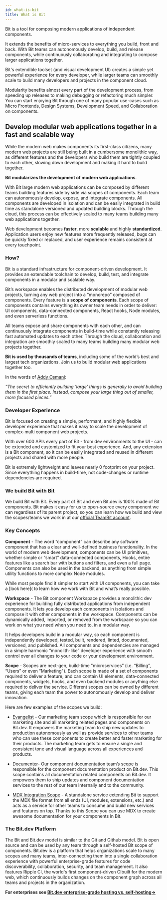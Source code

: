 ```yaml
---
id: what-is-bit
title: What is Bit
---
```


Bit is a tool for composing modern applications of independent components.  

It extends the benefits of micro-services to everything you build, front and back. With Bit teams can autonomously develop, build, and release components, while continuously collaborating and integrating to compose larger applications together.  

Bit's extendible toolset (and visual development UI) creates a simple yet powerful experience for every developer, while larger teams can smoothly scale to build many developers and projects in the component cloud.

Modularity benefits almost every part of the development process, from speeding up releases to making debugging or refactoring much simpler. You can start enjoying Bit through one of many popular use-cases such as Micro Frontends, Design Systems, Development Speed, and Collaboration on components.

## Develop modular web applications together in a fast and scalable way

While the modern web makes components its first-class citizens, many modern web projects are still being built in a cumbersome monolithic way, as different features and the developers who build them are tightly coupled to each other, slowing down development and making it hard to build together.  

**Bit modularizes the development of modern web applications**.      

With Bit large modern web applications can be composed by different teams building features side by side via scopes of components. Each team can autonomously develop, expose, and integrate components. All components are developed in isolation and can be easily integrated in build time as standalone versioned and updated building blocks. Through the cloud, this process can be effectively scaled to many teams building many web applications together.      

Web development becomes **faster**, more **scalable** and highly **standardized**. Application users enjoy new features more frequently released, bugs can be quickly fixed or replaced, and user experience remains consistent at every touchpoint.  

### How?  

Bit is a standard infrastructure for component-driven development. It provides an extendable toolchain to develop, build, test, and integrate components in a modular and scalable way.  

Bit’s workspace enables the distributed development of modular web projects, turning any web project into a “monorepo” composed of components. Every feature is a **scope of components**. Each scope of components contains everything its owner team needs in order to deliver: UI components, data-connected components, React hooks, Node modules, and even serverless functions.  

All teams expose and share components with each other, and can continuously integrate components in build-time while constantly releasing fast automated updates to each other. Through the cloud, collaboration and integration are smoothly scaled to many teams building many modular web projects together.  

**Bit is used by thousands of teams**, including some of the world’s best and largest tech organizations. Join us to build modular web applications together too.  

In the words of [Addy Osmani](https://addyosmani.com/first/): 

*“The secret to efficiently building ‘large’ things is generally to avoid building them in the first place. Instead, compose your large thing out of smaller, more focused pieces.”*  

### Developer Experience

Bit is focused on creating a simple, performant, and highly flexible developer experience that makes it easy to scale the development of complex-multi component web projects. 

With over 600 APIs every part of Bit - from dev environments to the UI - can be extended and customized to fit your best experience. And, any extension is a Bit component, so it can be easily integrated and reused in different projects and shared with more people.  

Bit is extremely lightweight and leaves nearly 0 footprint on your project. Since everything happens in build-time, not code-changes or runtime dependencies are required. 

### We build Bit with Bit

We build Bit with Bit. Every part of Bit and even Bit.dev is 100% made of Bit components. Bit makes it easy for us to open-source every component we can regardless of its parent project, so you can learn how we build and view the scopes/teams we work in at our [official TeamBit account](https://bit.dev/teambit). 

### Key Concepts

**Component** -  The word “component” can describe any software component that has a clear and well-defined business functionality. In the world of modern web development, components can be UI primitives, whether simple or “smart” data-connected components, Hooks, entire features like a search bar with buttons and filters, and even a full page. Components can also be used in the backend, as anything from simple utility functions to more complex Node modules.  

While most people find it simpler to start with UI components, you can take a [look here]( to learn how we work with Bit and what’s really possible.  

**Workspace** - The Bit component Workspace provides a monolithic dev experience for building fully distributed applications from independent components. It lets you develop each components in isolations and compose it with other components in the workspace. Components can be dynamically added, imported, or removed from the workspace so you can work on what you need when you need to, in a modular way.  

It helps developers build in a modular way, so each component is independently developed, tested, built, rendered, linted, documented, versioned, and published. All components and dependencies are managed in a simple harmonic “monolith-like” developer experience with smooth control over all changes to your code or your development environment.  

**Scope** - Scopes are next-gen, build-time "microservices” (i.e. “Billing”, “Users” or even “Marketing"). Each scope is made of a set of components required to deliver a feature, and can contain UI elements, data-connected components, widgets, hooks, and even backend modules or anything else required to deliver the service. Different scopes can be owned by different teams, giving each team the power to autonomously develop and deliver innovation.  

Here are few examples of the scopes we build:  

- [Evangelist](https://bit.dev/teambit/evangelist) - Our marketing team scope which is responsible for our marketing site and all marketing related pages and components on Bit.dev. It empowers the marketing team to ship new updates to production autonomously as well as provide services to other teams who can use these components to create better and faster marketing for their products. The marketing team gets to ensure a single and consistent tone and visual language across all experiences and products.  

- [Documenter](https://bit.dev/teambit/documenter)- Our component documentation team’s scope is responsible for the component documentation product on Bit.dev. This scope contains all documentation related components on Bit.dev. It empowers them to ship updates and component documentation services to the rest of our team internally and to the community.  

- [MDX Integration Scope](https://bit.dev/teambit/mdx) - A standalone service extending Bit to support the MDX file format from all ends (UI, modules, extensions, etc.) and acts as a service for other teams to consume and build new services and features on top. Thanks to this Scope you can use MDX to create awesome documentation for your components in Bit.  


### The Bit.dev Platform

The Bit and Bit.dev model is similar to the Git and Github model. Bit is open source and can be used by any team through a self-hosted Bit scope of components. Bit.dev is a platform that helps organizations scale to many scopes and many teams, inter-connecting them into a single collaboration experience with powerful enterprise-grade features for code discoverability, collaboration, security, and team management. It also features Ripple CI, the world's first component-driven CIbuilt for the modern web, which continuously builds changes on the component graph across all teams and projects in the organization.  

**For enterprises see [Bit.dev enterprise-grade hosting vs. self-hosting->](https://www.slideshare.net/JonathanSaring/bitdev-hosting-vs-oss)**  

